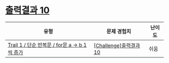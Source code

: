 # [출력결과 10](https://en.codetree.ai/trails/complete/curated-cards/challenge-reading-k201530)

|유형|문제 경험치|난이도|
|---|---|---|
|[Trail 1 / 단순 반복문 / for문 a → b 1씩 증가](https://www.codetree.ai/trail-info/novice-low/)|[[Challenge]출력결과 10](https://www.codetree.ai/trails/complete/curated-cards/challenge-reading-k201530/)|쉬움|

